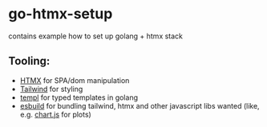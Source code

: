 # go-htmx-setup

contains example how to set up golang + htmx stack

## Tooling:

- [HTMX](https://htmx.org/docs/) for SPA/dom manipulation
- [Tailwind](https://tailwindcss.com/docs/installation) for styling
- [templ](https://templ.guide/quick-start/installation) for typed templates in golang
- [esbuild](https://esbuild.github.io/getting-started/#install-esbuild) for bundling tailwind, htmx and other javascript libs wanted (like, e.g. [chart.js](https://www.chartjs.org/) for plots)
